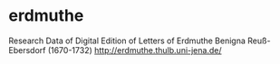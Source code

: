 # erdmuthe
Research Data of Digital Edition of Letters of Erdmuthe Benigna Reuß-Ebersdorf (1670-1732)
http://erdmuthe.thulb.uni-jena.de/
